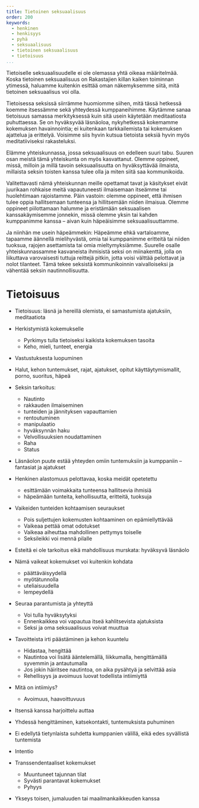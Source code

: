 ```yaml
---
title: Tietoinen seksuaalisuus
order: 200
keywords:
  - henkinen
  - henkisyys
  - pyhä
  - seksuaalisuus
  - tietoinen seksuaalisuus
  - tietoisuus
...
```


Tietoiselle seksuaalisuudelle ei ole olemassa yhtä oikeaa määritelmää.
Koska tietoinen seksuaalisuus on Rakastajien killan kaiken toiminnan ytimessä, haluamme kuitenkin esittää oman näkemyksemme siitä, mitä tietoinen seksuaalisus voi olla.

Tietoisessa seksissä siirrämme huomiomme siihen, mitä tässä hetkessä koemme itsessämme sekä yhteydessä kumppaneihimme.
Käytämme sanaa tietoisuus samassa merkityksessä kuin sitä usein käytetään meditaatiosta puhuttaessa.
Se on hyväksyvää läsnäoloa, nykyhetkessä kokemamme kokemuksen havainnointia; ei kuitenkaan tarkkailemista tai kokemuksen ajattelua ja erittelyä.
Voisimme siis hyvin kutsua tietoista seksiä hyvin myös meditatiiviseksi rakasteluksi.

Elämme yhteiskunnassa, jossa seksuaalisuus on edelleen suuri tabu.
Suuren osan meistä tämä yhteiskunta on myös kasvattanut.
Olemme oppineet, missä, milloin ja millä tavoin seksuaalisuutta on hyväksyttävää ilmaista, millaista seksin toisten kanssa tulee olla ja miten siitä saa kommunikoida.

Valitettavasti nämä yhteiskunnan meille opettamat tavat ja käsitykset eivät juurikaan rohkaise meitä vapautuneesti ilmaisemaan itseämme tai huolehtimaan rajoistamme.
Päin vastoin: olemme oppineet, että ihmisen tulee oppia hallitsemaan tunteensa ja hillitsemään niiden ilmaisua.
Olemme oppineet piilottamaan halumme ja eristämään seksuaalisen kanssakäymisemme jonnekin, missä olemme yksin tai kahden kumppanimme kanssa – aivan kuin häpeäisimme seksuaalisuuttamme.

Ja niinhän me usein häpeämmekin:
Häpeämme ehkä vartaloamme, tapaamme äännellä mielihyvästä, omia tai kumppanimme eritteitä tai niiden tuoksua, rajojen asettamista tai omia mieltymyksiämme.
Suurelle osalle yhteiskunnassamme kasvaneista ihmisistä seksi on miinakenttä, jolla on liikuttava varovaisesti tuttuja reittejä pitkin, jotta voisi välttää pelottavat ja nolot tilanteet.
Tämä tekee seksistä kommunikoinnin vaivalloiseksi ja vähentää seksin nautinnollisuutta.

# Tietoisuus

- Tietoisuus: läsnä ja hereillä olemista, ei samastumista ajatuksiin, meditaatiota
- Herkistymistä kokemukselle
  - Pyrkimys tulla tietoiseksi kaikista kokemuksen tasoita
  - Keho, mieli, tunteet, energia
- Vastustuksesta luopuminen
- Halut, kehon tuntemukset, rajat, ajatukset, opitut käyttäytymismallit, porno, suoritus, häpeä
- Seksin tarkoitus:
  - Nautinto
  - rakkauden ilmaiseminen
  - tunteiden ja jännityksen vapauttamien
  - rentoutuminen
  - manipulaatio
  - hyväksynnän haku
  - Velvollisuuksien noudattaminen
  - Raha
  - Status
- Läsnäolon puute estää yhteyden omiin tuntemuksiin ja kumppaniin – fantasiat ja ajatukset
- Henkinen alastomuus pelottavaa, koska meidät opetetettu
  - esittämään voimakkaita tunteensa hallitsevia ihmisiä
  - häpeämään tunteita, kehollisuutta, eritteitä, tuoksuja
- Vaikeiden tunteiden kohtaamisen seuraukset
  - Pois suljettujen kokemusten kohtaaminen on epämiellyttävää
  - Vaikeaa pettää omat odotukset
  - Vaikeaa aiheuttaa mahdollinen pettymys toiselle
  - Seksileikki voi mennä pilalle
- Esteitä ei ole tarkoitus eikä mahdollisuus murskata: hyväksyvä läsnäolo
- Nämä vaikeat kokemukset voi kuitenkin kohdata
  - päättäväisyydellä
  - myötätunnolla
  - uteliaisuudella
  - lempeydellä
- Seuraa parantumista ja yhteyttä
  - Voi tulla hyväksytyksi
  - Ennenkaikkea voi vapautua itseä kahlitsevista ajatuksista
  - Seksi ja oma seksuaalisuus voivat muuttua
- Tavoitteista irti päästäminen ja kehon kuuntelu
  - Hidastaa, hengittää
  - Nautintoa voi lisätä ääntelemällä, liikkumalla, hengittämällä syvemmin ja antautumalla
  - Jos jokin häiritsee nautintoa, on aika pysähtyä ja selvittää asia
  - Rehellisyys ja avoimuus luovat todellista intiimiyttä

- Mitä on intiimiys?
  - Avoimuus, haavoittuvuus

- Itsensä kanssa harjoittelu auttaa
- Yhdessä hengittäminen, katsekontakti, tuntemuksista puhuminen

- Ei edellytä tietynlaista suhdetta kumppanien välillä, eikä edes syvällistä tuntemista
- Intentio
- Transsendentaaliset kokemukset
  - Muuntuneet tajunnan tilat
  - Syvästi parantavat kokemukset
  - Pyhyys
- Ykseys toisen, jumaluuden tai maailmankaikkeuden kanssa

